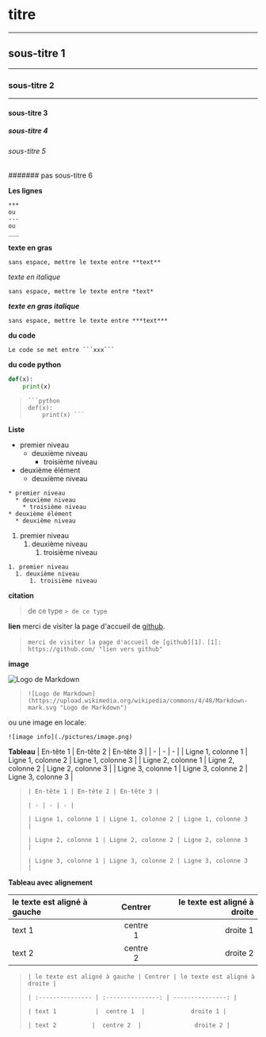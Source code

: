 # titre
***
## sous-titre 1
--- 
### sous-titre 2
___
#### sous-titre 3
##### sous-titre 4
###### sous-titre 5
####### pas sous-titre 6 

**Les lignes**
```
***
ou
---
ou
___
```

**texte en gras** 
```
sans espace, mettre le texte entre **text**
```

*texte en italique*
```
sans espace, mettre le texte entre *text*
```

***texte en gras italique***
```
sans espace, mettre le texte entre ***text***
```

**du code**
```
Le code se met entre ```xxx```
```

**du code python**
```python
def(x):
    print(x)
```
> ``` 
> ```python
> def(x):
>     print(x) ```


**Liste**
* premier niveau
  * deuxième niveau 
    * troisième niveau 
* deuxième élément
  * deuxième niveau 
  
```
* premier niveau
  * deuxième niveau 
    * troisième niveau 
* deuxième élément
  * deuxième niveau 
```

1. premier niveau
   1. deuxième niveau 
      1. troisième niveau
  
```
1. premier niveau
  1. deuxième niveau 
      1. troisième niveau  
```

**citation** 
> de ce type 
```> de ce type   ```

**lien**
merci de visiter la page d'accueil de [github][1].

[1]: https://github.com/ "lien vers github"

> ```merci de visiter la page d'accueil de [github][1].```
> ```[1]: https://github.com/ "lien vers github"```

**image**

![Logo de Markdown](https://upload.wikimedia.org/wikipedia/commons/4/48/Markdown-mark.svg "Logo de Markdown")

> ```![Logo de Markdown](https://upload.wikimedia.org/wikipedia/commons/4/48/Markdown-mark.svg "Logo de Markdown")```

ou une image en locale: 

```![image info](./pictures/image.png)```

**Tableau**
| En-tête 1 | En-tête 2 | En-tête 3 |
| - | - | - |
| Ligne 1, colonne 1 | Ligne 1, colonne 2 | Ligne 1, colonne 3  |
| Ligne 2, colonne 1 | Ligne 2, colonne 2 | Ligne 2, colonne 3  |
| Ligne 3, colonne 1 | Ligne 3, colonne 2 | Ligne 3, colonne 3  |

> ```| En-tête 1 | En-tête 2 | En-tête 3 |```
> 
> ```| - | - | - |```
> 
> ```| Ligne 1, colonne 1 | Ligne 1, colonne 2 | Ligne 1, colonne 3  |```
> 
> ```| Ligne 2, colonne 1 | Ligne 2, colonne 2 | Ligne 2, colonne 3  |```
> 
> ```| Ligne 3, colonne 1 | Ligne 3, colonne 2 | Ligne 3, colonne 3  |```

**Tableau avec alignement**

| le texte est aligné à gauche | Centrer | le texte est aligné à droite |
| :--------------- | :---------------: | ---------------: |
| text 1           |  centre 1  |             droite 1 |
| text 2          |  centre 2  |               droite 2 |

> ```| le texte est aligné à gauche | Centrer | le texte est aligné à droite |```
> 
> ```| :--------------- | :---------------: | ---------------: |```
> 
> ```| text 1           |  centre 1  |             droite 1 |```
> 
> ```| text 2          |  centre 2  |               droite 2 |```